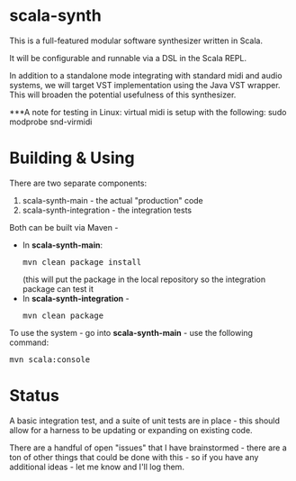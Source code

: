 scala-synth
===========

This is a full-featured modular software synthesizer written in Scala.

It will be configurable and runnable via a DSL in the Scala REPL.

In addition to a standalone mode integrating with standard midi and audio systems, we will target VST implementation using the Java VST wrapper.  This will broaden the potential usefulness of this synthesizer.

***A note for testing in Linux:  virtual midi is setup with the following: sudo modprobe snd-virmidi

Building & Using
==========
There are two separate components:

1) scala-synth-main - the actual "production" code<br>
2) scala-synth-integration - the integration tests


Both can be built via Maven - 
- In <b>scala-synth-main</b>: <br>
  <pre>mvn clean package install</pre> 
  (this will put the package in the local repository so the integration package can test it
- In <b>scala-synth-integration</b> - 
  <pre>mvn clean package</pre>

To use the system - go into <b>scala-synth-main</b> - use the following command:

<pre>mvn scala:console</pre>

Status
=========
A basic integration test, and a suite of unit tests are in place - this should allow for a harness to be updating or expanding on existing code.

There are a handful of open "issues" that I have brainstormed - there are a ton of other things that could be done with this - so if you have any additional ideas - let me know and I'll log them.
